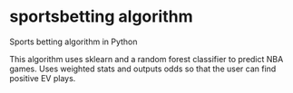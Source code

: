 # sportsbetting algorithm
Sports betting algorithm in Python

This algorithm uses sklearn and a random forest classifier to predict NBA games. Uses weighted stats and outputs odds so that the user can find positive EV plays. 

